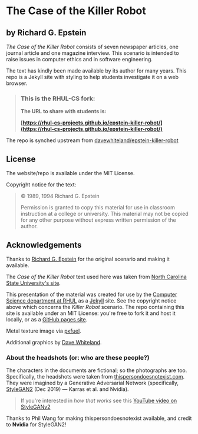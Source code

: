 # The Case of the Killer Robot

## by Richard G. Epstein

_The Case of the Killer Robot_ consists of seven newspaper articles, one
journal article and one magazine interview. This scenario is intended to raise
issues in computer ethics and in software engineering.

The text has kindly been made available by its author for many years. This repo
is a Jekyll site with styling to help students investigate it on a web browser.

>
> ### This is the RHUL-CS fork:
>
> **The URL to share with students is:**
>
> **[https://rhul-cs-projects.github.io/epstein-killer-robot/](https://rhul-cs-projects.github.io/epstein-killer-robot/)**
>

The repo is synched upstream from
[davewhiteland/epstein-killer-robot](https://github.com/davewhiteland/epstein-killer-robot)

## License

The website/repo is available under the MIT License.

Copyright notice for the text:

> © 1989, 1994 Richard G. Epstein
>
> Permission is granted to copy this material for use in classroom
> instruction at a college or university. This material may not be copied
> for any other purpose without express written permission of the author.

## Acknowledgements

Thanks to [Richard G. Epstein](https://www.cs.wcupa.edu/epstein/) for the
original scenario and making it available.

The _Case of the Killer Robot_ text used here was taken from
[North Carolina State  University's site](https://ethics.csc.ncsu.edu/risks/safety/killer_robot/).

This presentation of the material was created for use by the
[Computer Science department at RHUL](https://www.royalholloway.ac.uk/research-and-teaching/departments-and-schools/computer-science/)
as a [Jekyll](https://jekyllrb.com) site. See the copyright notice above which
concerns the _Killer Robot_ scenario. The repo containing this site is available
under an MIT License: you're free to fork it and host it locally, or as a
[GitHub pages site](https://pages.github.com).

Metal texture image via [pxfuel](https://www.pxfuel.com).

Additional graphics by [Dave Whiteland](https://www.beholder.uk/).

### About the headshots (or: who are these people?)

The characters in the documents are fictional; so the photographs are too.
Specifically, the headshots were taken from
[thispersondoesnotexist.com](https://www.thispersondoesnotexist.com).
They were imagined by a Generative Adversarial Network
(specifically, [StyleGAN2](https://github.com/NVlabs/stylegan) (Dec 2019) —
Karras et al. and Nvidia).

> If you're interested in _how that works_ see this
> [YouTube video on StyleGANv2](https://www.youtube.com/watch?v=u8qPvzk0AfY)

Thanks to Phil Wang for making thispersondoesnotexist available, and credit
to **Nvidia** for StyleGAN2! 
